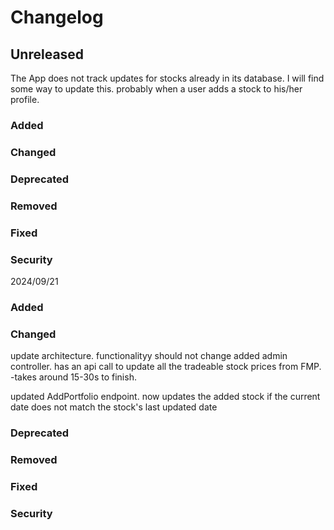 # Changelog

## Unreleased
The App does not track updates for stocks already in its database. I will find some way to update this. probably when a user adds a stock to his/her profile.

### Added

### Changed

### Deprecated

### Removed

### Fixed

### Security

2024/09/21

### Added

### Changed
update architecture. functionalityy should not change
added admin controller.
has an api call to update all the tradeable stock prices from FMP.
-takes around 15-30s to finish.

updated AddPortfolio endpoint.
now updates the added stock if the current date does not match the stock's last updated date
### Deprecated

### Removed

### Fixed

### Security